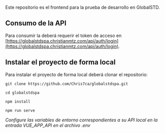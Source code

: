 Este repositorio es el frontend para la prueba de desarrollo en GlobalSTD.

## Consumo de la API

Para consumir la deberá requerir el token de acceso en [https://globalstdspa.christianmtz.com/api/auth/login](https://globalstdspa.christianmtz.com/api/auth/login).

## Instalar el proyecto de forma local

Para instalar el proyecto de forma local deberá clonar el repositorio:

```git clone https://github.com/Chris7ca/globalstdspa.git```

```cd globalstdspa```

```npm install```

```npm run serve```
 
*Configure las variables de entorno correspondientes a su API local en la entrada VUE_APP_API en el archivo .env*